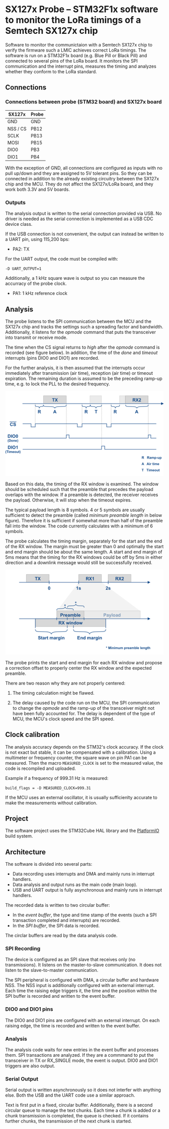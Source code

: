 # SX127x Probe – STM32F1x software to monitor the LoRa timings of a Semtech SX127x chip

Software to monitor the communictaion with a Semtech SX127x chip to verify the firmware such a LMIC achieves correct LoRa timings. The software is run on a STM32F1x board (e.g. Blue Pill or Black Pill) and connected to  several pins of the LoRa board. It monitors the SPI communication and the interrupt pins, measures the timing and analyzes whether they conform to the LoRa standard.


## Connections

### Connections between probe (STM32 board) and SX127x board

| SX127x     | Probe     |
| ---------- | --------- |
| GND        | GND       |
| NSS / CS   | PB12      |
| SCLK       | PB13      |
| MOSI       | PB15      |
| DIO0       | PB3       |
| DIO1       | PB4       |

With the exception of GND, all connections are configured as inputs with no pull up/down and they are assigned to 5V tolerant pins.
So they can be connected in addition to the already existing circuitry between the SX127x chip and the MCU.
They do not affect the SX127x/LoRa board, and they work both 3.3V and 5V boards.

### Outputs

The analysis output is written to the serial connection provided via USB. No driver is needed as the serial connection is implemented as a USB CDC device class.

If the USB connection is not convenient, the output can instead be written to a UART pin, using 115,200 bps:

- PA2: TX

For the UART output, the code must be compiled with:

```
-D UART_OUTPUT=1
```

Additionally, a 1 kHz square wave is output so you can measure the accurracy of the probe clock.

- PA1: 1 kHz reference clock


## Analysis

The probe listens to the SPI communication between the MCU and the SX127x chip and tracks the settings such a spreading factor and bandwidth. Additionally, it listens for the *opmode* command that puts the transceiver into transmit or receive mode.

The time when the CS signal returns to *high* after the *opmode* command is recorded (see figure below). In addition, the time of the *done* and *timeout* interrupts (pins DIO0 and DIO1) are recorded.

For the further analysis, it is then assumed that the interrupts occur immediately after transmission (air time), reception (air time) or timeout expiration. The remaining duration is assumed to be the preceding ramp-up time, e.g. to lock the PLL to the desired frequency.

![Analysis](doc/Analysis.png)

Based on this data, the timing of the RX window is examined. The window should be scheduled such that the preamble that precedes the payload overlaps with the window. If a preamble is detected, the receiver receives the payload. Otherwise, it will stop when the timeout expires.

The typical payload length is 8 symbols. 4 or 5 symbols are usually sufficient to detect the preamble (called *minimum preamble length* in below figure). Therefore it is sufficient if somewhat more than half of the preamble fall into the window. The code currently calculates with a minimum of 6 symbols.

The probe calculates the timing margin, separately for the start and the end of the RX window. The margin must be greater than 0 and optimally the start and end margin should be about the same length. A start and end margin of 5ms means that the timing for the RX windows could be off by 5ms in either direction and a downlink message would still be successfully received.

![Timing](doc/Timing.png)

The probe prints the start and end margin for each RX window and propose a correction offset to properly center the RX window and the expected preamble.

There are two reason why they are not properly centered:

1. The timing calculation might be flawed.

2. The delay caused by the code run on the MCU, the SPI communication to change the *opmode* and the ramp-up of the transceiver might not have been fully accounted for. The delay is dependent of the type of MCU, the MCU's clock speed and the SPI speed.


## Clock calibration

The analysis accuracy depends on the STM32's clock accuracy. If the clock is not exact but stable, it can be compensated with a calibration. Using a multimeter or frequency counter, the square wave on pin PA1 can be measured. Then the macro `MEASURED_CLOCK` is set to the measured value, the code is recompiled and uploaded.

Example if a frequency of 999.31 Hz is measured:

```
build_flags = -D MEASURED_CLOCK=999.31
```

If the MCU uses an external oscillator, it is usually sufficienlty accurate to make the measurements without calibration.


## Project

The software project uses the STM32Cube HAL library and the [PlatformIO](https://platformio.org/) build system.


## Architecture

The software is divided into several parts:

- Data recording uses interrupts and DMA and mainly runs in interrupt handlers.
- Data analysis and output runs as the main code (main loop).
- USB and UART output is fully asynchronous and mainly runs in interrupt handlers.

The recorded data is written to two circular buffer:

- In the *event buffer*, the type and time stamp of the events (such a SPI transaction completed and interrupts) are recorded.
- In the *SPI buffer*, the SPI data is recorded.

The circlar buffers are read by the data analysis code.


### SPI Recording

The device is configured as an SPI slave that receives only (no transmissions). It listens on the master-to-slave communication. It does not listen to the slave-to-master communication.

The SPI peripheral is configured with DMA, a circular buffer and hardware NSS. The NSS input is additionally configured with an external interrupt. Each time the raising edge triggers it, the time and the position within the SPI buffer is recorded and written to the event buffer.


### DIO0 and DIO1 pins

The DIO0 and DIO1 pins are configured with an external interrupt. On each raising edge, the time is recorded and written to the event buffer.


### Analysis

The analysis code waits for new entries in the event buffer and processes them. SPI transactions are analyzed. If they are a commmand to put the transceiver in TX or RX_SINGLE mode, the event is output. DIO0 and DIO1 triggers are also output.

### Serial Output

Serial output is written asynchronously so it does not interfer with anything else. Both the USB and the UART code use a similar approach.

Text is first put in a fixed, circular buffer. Additionally, there is a second circular queue to manage the text chunks. Each time a chunk is added or a chunk transmission is completed, the queue is checked. If it contains further chunks, the transmission of the next chunk is started.
